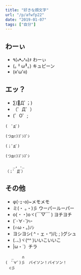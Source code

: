 ```yaml
---
title: "好きな顔文字"
url: "/p/afwfp22"
date: "2019-01-07"
tags: ["自分"]
---
```


わーぃ
----

* ٩(๑❛ᴗ❛๑)۶ わーぃ
* (｡╹ω╹｡) キュピーン
* (ฅ'ω'ฅ)


エッ？
----

* ∑(ﾟДﾟ；)
* （゜Д゜）
* (゜O゜;

```
(　ﾟдﾟ)

(つд⊂)ｺﾞｼｺﾞｼ

(；ﾟдﾟ)

(つд⊂)ｺﾞｼｺﾞｼ

　　_, ._
（；ﾟ Дﾟ）
```


その他
----

* φ(･ｪ･o)~メモメモ
* ミ(・ 。・)彡 ウーパールーパー
* o(*・・*)oヾ(￣▽￣ ) ヨチヨチ
* (´･∀･`)ﾍｰ
* (∩ω・。)ﾉｼ
* ヨシヨシ( ^・ェ・^)/(; ; )グシュ
* (..､)ヾ(^^ )いいこいいこ
* |ω・`）チラ

```
　 _ 　 ∩
(　ﾟ∀ﾟ)彡　バイソン！バイソン！
　⊂彡
```

